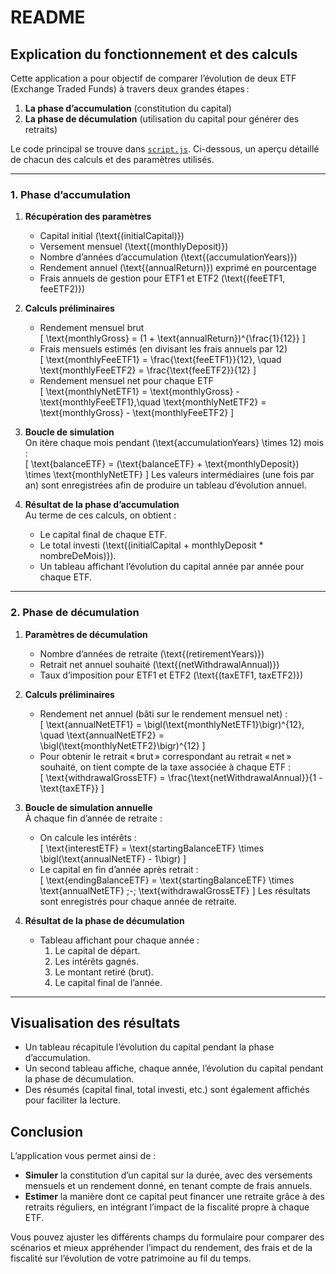 # README

## Explication du fonctionnement et des calculs

Cette application a pour objectif de comparer l’évolution de deux ETF (Exchange Traded Funds) à travers deux grandes étapes :

1. **La phase d’accumulation** (constitution du capital)
2. **La phase de décumulation** (utilisation du capital pour générer des retraits)

Le code principal se trouve dans [`script.js`](./script.js). Ci-dessous, un aperçu détaillé de chacun des calculs et des paramètres utilisés.

---

### 1. Phase d’accumulation

1. **Récupération des paramètres**

   - Capital initial \(\text{(initialCapital)}\)
   - Versement mensuel \(\text{(monthlyDeposit)}\)
   - Nombre d’années d’accumulation \(\text{(accumulationYears)}\)
   - Rendement annuel \(\text{(annualReturn)}\) exprimé en pourcentage
   - Frais annuels de gestion pour ETF1 et ETF2 \(\text{(feeETF1, feeETF2)}\)

2. **Calculs préliminaires**

   - Rendement mensuel brut  
     \[
     \text{monthlyGross} = (1 + \text{annualReturn})^{\frac{1}{12}}
     \]
   - Frais mensuels estimés (en divisant les frais annuels par 12)  
     \[
     \text{monthlyFeeETF1} = \frac{\text{feeETF1}}{12}, \quad
     \text{monthlyFeeETF2} = \frac{\text{feeETF2}}{12}
     \]
   - Rendement mensuel net pour chaque ETF  
     \[
     \text{monthlyNetETF1} = \text{monthlyGross} - \text{monthlyFeeETF1},\quad
     \text{monthlyNetETF2} = \text{monthlyGross} - \text{monthlyFeeETF2}
     \]

3. **Boucle de simulation**  
   On itère chaque mois pendant \(\text{accumulationYears} \times 12\) mois :  
   \[
   \text{balanceETF} = (\text{balanceETF} + \text{monthlyDeposit}) \times \text{monthlyNetETF}
   \]
   Les valeurs intermédiaires (une fois par an) sont enregistrées afin de produire un tableau d’évolution annuel.

4. **Résultat de la phase d’accumulation**  
   Au terme de ces calculs, on obtient :
   - Le capital final de chaque ETF.
   - Le total investi \(\text{(initialCapital + monthlyDeposit \* nombreDeMois)}\).
   - Un tableau affichant l’évolution du capital année par année pour chaque ETF.

---

### 2. Phase de décumulation

1. **Paramètres de décumulation**

   - Nombre d’années de retraite \(\text{(retirementYears)}\)
   - Retrait net annuel souhaité \(\text{(netWithdrawalAnnual)}\)
   - Taux d’imposition pour ETF1 et ETF2 \(\text{(taxETF1, taxETF2)}\)

2. **Calculs préliminaires**

   - Rendement net annuel (bâti sur le rendement mensuel net) :  
     \[
     \text{annualNetETF1} = \bigl(\text{monthlyNetETF1}\bigr)^{12}, \quad
     \text{annualNetETF2} = \bigl(\text{monthlyNetETF2}\bigr)^{12}
     \]
   - Pour obtenir le retrait « brut » correspondant au retrait « net » souhaité, on tient compte de la taxe associée à chaque ETF :  
     \[
     \text{withdrawalGrossETF} = \frac{\text{netWithdrawalAnnual}}{1 - \text{taxETF}}
     \]

3. **Boucle de simulation annuelle**  
   À chaque fin d’année de retraite :

   - On calcule les intérêts :  
     \[
     \text{interestETF} = \text{startingBalanceETF} \times \bigl(\text{annualNetETF} - 1\bigr)
     \]
   - Le capital en fin d’année après retrait :  
      \[
     \text{endingBalanceETF} = \text{startingBalanceETF} \times \text{annualNetETF}
     \;-\; \text{withdrawalGrossETF}
     \]
     Les résultats sont enregistrés pour chaque année de retraite.

4. **Résultat de la phase de décumulation**
   - Tableau affichant pour chaque année :
     1. Le capital de départ.
     2. Les intérêts gagnés.
     3. Le montant retiré (brut).
     4. Le capital final de l’année.

---

## Visualisation des résultats

- Un tableau récapitule l’évolution du capital pendant la phase d’accumulation.
- Un second tableau affiche, chaque année, l’évolution du capital pendant la phase de décumulation.
- Des résumés (capital final, total investi, etc.) sont également affichés pour faciliter la lecture.

## Conclusion

L’application vous permet ainsi de :

- **Simuler** la constitution d’un capital sur la durée, avec des versements mensuels et un rendement donné, en tenant compte de frais annuels.
- **Estimer** la manière dont ce capital peut financer une retraite grâce à des retraits réguliers, en intégrant l’impact de la fiscalité propre à chaque ETF.

Vous pouvez ajuster les différents champs du formulaire pour comparer des scénarios et mieux appréhender l’impact du rendement, des frais et de la fiscalité sur l’évolution de votre patrimoine au fil du temps.
